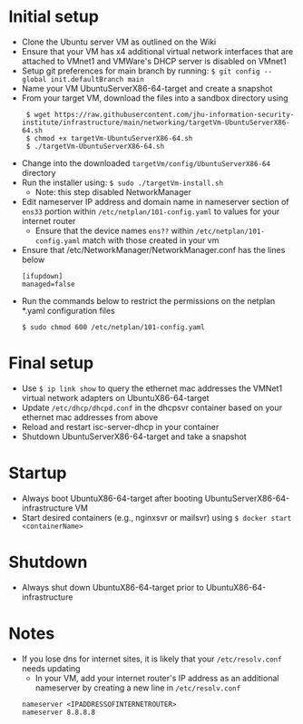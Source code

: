 # Initial setup
* Clone the Ubuntu server VM as outlined on the Wiki
* Ensure that your VM has x4 additional virtual network interfaces that are attached to VMnet1 and VMWare's DHCP server is disabled on VMnet1
* Setup git preferences for main branch by running: `$ git config --global init.defaultBranch main`
* Name your VM UbuntuServerX86-64-target and create a snapshot
* From your target VM, download the files into a sandbox directory using
   ```
    $ wget https://raw.githubusercontent.com/jhu-information-security-institute/infrastructure/main/networking/targetVm-UbuntuServerX86-64.sh
    $ chmod +x targetVm-UbuntuServerX86-64.sh
    $ ./targetVm-UbuntuServerX86-64.sh
    ```
* Change into the downloaded `targetVm/config/UbuntuServerX86-64` directory
* Run the installer using: `$ sudo ./targetVm-install.sh`
    * Note: this step disabled NetworkManager
* Edit nameserver IP address and domain name in nameserver section of `ens33` portion within `/etc/netplan/101-config.yaml` to values for your internet router
  * Ensure that the device names `ens??` within `/etc/netplan/101-config.yaml` match with those created in your vm
* Ensure that /etc/NetworkManager/NetworkManager.conf has the lines below
    ```
    [ifupdown]
    managed=false
    ```
* Run the commands below to restrict the permissions on the netplan *.yaml configuration files
  ```
  $ sudo chmod 600 /etc/netplan/101-config.yaml
  ```
  
# Final setup
* Use `$ ip link show` to query the ethernet mac addresses the VMNet1 virtual network adapters on UbuntuX86-64-target
* Update `/etc/dhcp/dhcpd.conf` in the dhcpsvr container based on your ethernet mac addresses from above
* Reload and restart isc-server-dhcp in your container
* Shutdown UbuntuServerX86-64-target and take a snapshot

# Startup
* Always boot UbuntuX86-64-target after booting UbuntuServerX86-64-infrastructure VM
* Start desired containers (e.g., nginxsvr or mailsvr) using `$ docker start <containerName>`

# Shutdown
* Always shut down UbuntuX86-64-target prior to UbuntuX86-64-infrastructure
    
# Notes
* If you lose dns for internet sites, it is likely that your `/etc/resolv.conf` needs updating
  * In your VM, add your internet router's IP address as an additional nameserver by creating a new line in `/etc/resolv.conf`
  ```
  nameserver <IPADDRESSOFINTERNETROUTER>
  nameserver 8.8.8.8
  ```
